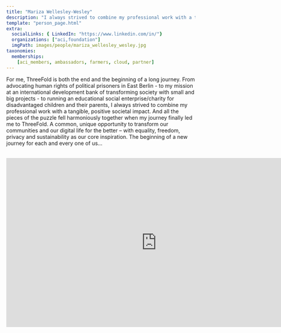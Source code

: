 ```yaml
---
title: "Mariza Wellesley-Wesley"
description: "I always strived to combine my professional work with a tangible, positive societal impact."
template: "person_page.html"
extra:
  socialLinks: { LinkedIn: "https://www.linkedin.com/in/"}
  organizations: ["aci,foundation"]
  imgPath: images/people/mariza_wellesley_wesley.jpg
taxonomies:
  memberships:
    [aci_members, ambassadors, farmers, cloud, partner]
---
```


For me, ThreeFold is both the end and the beginning of a long journey. From advocating human rights of political prisoners in East Berlin - to my mission at an international development bank of transforming society with small and big projects - to running an educational social enterprise/charity for disadvantaged children and their parents, I always strived to combine my professional work with a tangible, positive societal impact. And all the pieces of the puzzle fell harmoniously together when my journey finally led me to ThreeFold. A common, unique opportunity to transform our communities and our digital life for the better – with equality, freedom, privacy and sustainability as our core inspiration. The beginning of a new journey for each and every one of us…

<BR>
<div class="aspect-w-16 aspect-h-9">
<iframe src="https://player.vimeo.com/video/413196271" width="800" height="450" frameborder="0" allow="autoplay; fullscreen" allowfullscreen></iframe>
</div>
<BR>
